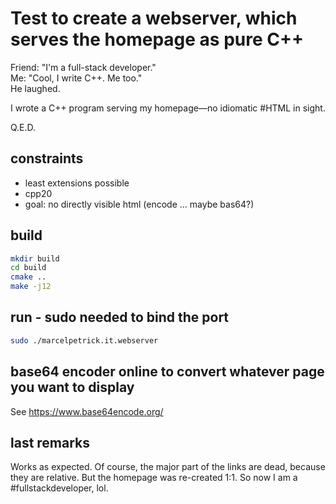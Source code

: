 # Test to create a webserver, which serves the homepage as pure C++

Friend: "I'm a full-stack developer."  
Me: "Cool, I write C++. Me too."  
He laughed.  
  
I wrote a C++ program serving my homepage—no idiomatic #HTML in sight.  
  
Q.E.D.  

## constraints
* least extensions possible
* cpp20
* goal: no directly visible html (encode ... maybe bas64?)

## build
```sh
mkdir build
cd build
cmake ..
make -j12
```

## run - sudo needed to bind the port
```sh
sudo ./marcelpetrick.it.webserver
```

## base64 encoder online to convert whatever page you want to display
See https://www.base64encode.org/

## last remarks
Works as expected. Of course, the major part of the links are dead, because they are relative. But the homepage was re-created 1:1. So now I am a #fullstackdeveloper, lol.
